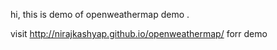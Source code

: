 hi, this is demo of openweathermap demo .


visit http://nirajkashyap.github.io/openweathermap/ forr demo


